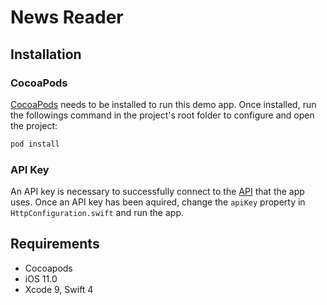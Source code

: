 # News Reader

## Installation

### CocoaPods

[CocoaPods](http://cocoapods.org) needs to be installed to run this demo app. Once installed, run the followings command in the project's root folder to configure and open the project:

```ruby
pod install
```

### API Key 

An API key is necessary to successfully connect to the [API](https://developer.nytimes.com/signup) that the app uses. Once an API key has been aquired, change the `apiKey` property in `HttpConfiguration.swift` and run the app.

## Requirements
- Cocoapods
- iOS 11.0
- Xcode 9, Swift 4
